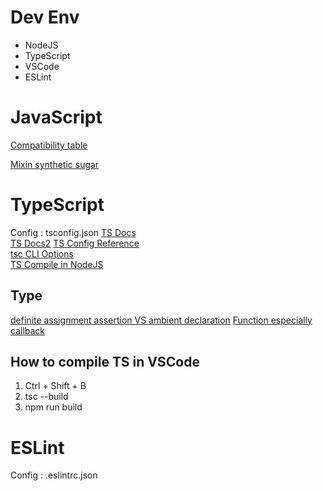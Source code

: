 # Dev Env
- NodeJS
- TypeScript
- VSCode
- ESLint

# JavaScript
[Compatibility table](https://kangax.github.io/compat-table/)

[Mixin synthetic sugar](https://blog.seotory.com/post/2017/08/javascript-es6-use-class-and-mixin)

# TypeScript
Config : tsconfig.json
[TS Docs](https://www.typescriptlang.org/docs/)  
[TS Docs2](https://microsoft.github.io/PowerBI-JavaScript/index.html#read-this)
[TS Config Reference](https://www.typescriptlang.org/tsconfig)  
[tsc CLI Options](https://www.typescriptlang.org/docs/handbook/compiler-options.html)  
[TS Compile in NodeJS](https://docs.microsoft.com/visualstudio/javascript/compile-typescript-code-npm)  

## Type
[definite assignment assertion VS ambient declaration](https://stackoverflow.com/questions/67351411/what-s-the-difference-between-definite-assignment-assertion-and-ambient-declarat)
[Function especially callback](https://stackoverflow.com/questions/29689966/how-to-define-type-for-a-function-callback-as-any-function-type-not-universal)

## How to compile TS in VSCode
1. Ctrl + Shift + B
2. tsc --build
3. npm run build

# ESLint
Config : .eslintrc.json